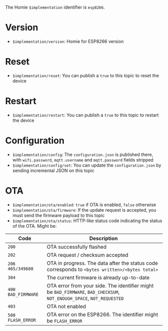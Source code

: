 The Homie `$implementation` identifier is `esp8266`.

# Version

* `$implementation/version`: Homie for ESP8266 version

# Reset

* `$implementation/reset`: You can publish a `true` to this topic to reset the device

# Restart

* `$implementation/restart`: You can publish a `true` to this topic to restart the device

# Configuration

* `$implementation/config`: The `configuration.json` is published there, with `wifi.password`, `mqtt.username` and `mqtt.password` fields stripped
* `$implementation/config/set`: You can update the `configuration.json` by sending incremental JSON on this topic

# OTA

* `$implementation/ota/enabled`: `true` if OTA is enabled, `false` otherwise
* `$implementation/ota/firmware`: If the update request is accepted, you must send the firmware payload to this topic
* `$implementation/ota/status`: HTTP-like status code indicating the status of the OTA. Might be:

Code|Description
----|-----------
`200`|OTA successfully flashed
`202`|OTA request / checksum accepted
`206 465/349680`|OTA in progress. The data after the status code corresponds to `<bytes written>/<bytes total>`
`304`|The current firmware is already up-to-date
`400 BAD_FIRMWARE`|OTA error from your side. The identifier might be `BAD_FIRMWARE`, `BAD_CHECKSUM`, `NOT_ENOUGH_SPACE`, `NOT_REQUESTED`
`403`|OTA not enabled
`500 FLASH_ERROR`|OTA error on the ESP8266. The identifier might be `FLASH_ERROR`
